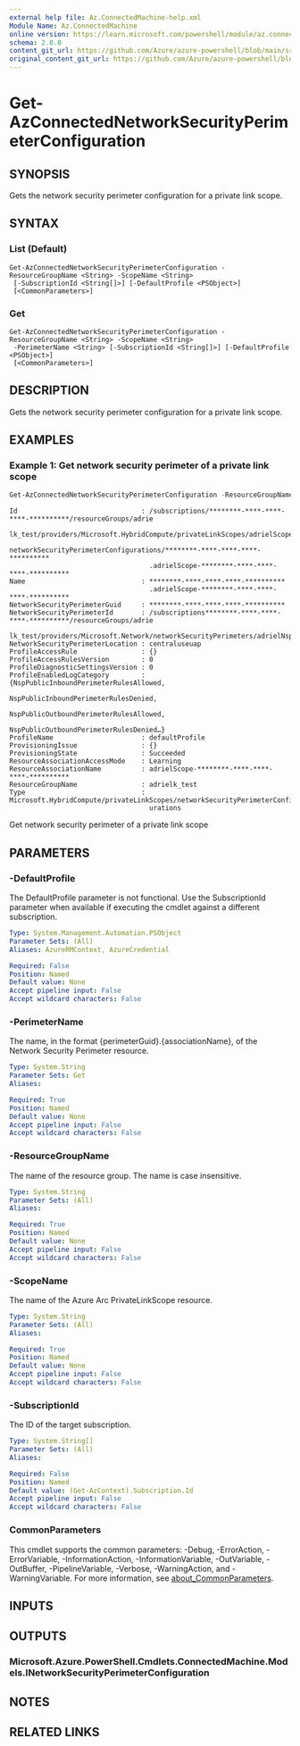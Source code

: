 ```yaml
---
external help file: Az.ConnectedMachine-help.xml
Module Name: Az.ConnectedMachine
online version: https://learn.microsoft.com/powershell/module/az.connectedmachine/get-azconnectednetworksecurityperimeterconfiguration
schema: 2.0.0
content_git_url: https://github.com/Azure/azure-powershell/blob/main/src/ConnectedMachine/ConnectedMachine/help/Get-AzConnectedNetworkSecurityPerimeterConfiguration.md
original_content_git_url: https://github.com/Azure/azure-powershell/blob/main/src/ConnectedMachine/ConnectedMachine/help/Get-AzConnectedNetworkSecurityPerimeterConfiguration.md
---
```


# Get-AzConnectedNetworkSecurityPerimeterConfiguration

## SYNOPSIS
Gets the network security perimeter configuration for a private link scope.

## SYNTAX

### List (Default)
```
Get-AzConnectedNetworkSecurityPerimeterConfiguration -ResourceGroupName <String> -ScopeName <String>
 [-SubscriptionId <String[]>] [-DefaultProfile <PSObject>]
 [<CommonParameters>]
```

### Get
```
Get-AzConnectedNetworkSecurityPerimeterConfiguration -ResourceGroupName <String> -ScopeName <String>
 -PerimeterName <String> [-SubscriptionId <String[]>] [-DefaultProfile <PSObject>]
 [<CommonParameters>]
```

## DESCRIPTION
Gets the network security perimeter configuration for a private link scope.

## EXAMPLES

### Example 1: Get network security perimeter of a private link scope
```powershell
Get-AzConnectedNetworkSecurityPerimeterConfiguration -ResourceGroupName $env.ResourceGroupNameNSP -ScopeName $env.PrivateLinkScopeNameNSP
```

```output
Id                               : /subscriptions/********-****-****-****-**********/resourceGroups/adrie
                                   lk_test/providers/Microsoft.HybridCompute/privateLinkScopes/adrielScope/
                                   networkSecurityPerimeterConfigurations/********-****-****-****-**********
                                   .adrielScope-********-****-****-****-**********
Name                             : ********-****-****-****-**********
                                   .adrielScope-********-****-****-****-**********
NetworkSecurityPerimeterGuid     : ********-****-****-****-**********
NetworkSecurityPerimeterId       : /subscriptions********-****-****-****-**********/resourceGroups/adrie
                                   lk_test/providers/Microsoft.Network/networkSecurityPerimeters/adrielNsp
NetworkSecurityPerimeterLocation : centraluseuap
ProfileAccessRule                : {}
ProfileAccessRulesVersion        : 0
ProfileDiagnosticSettingsVersion : 0
ProfileEnabledLogCategory        : {NspPublicInboundPerimeterRulesAllowed,
                                   NspPublicInboundPerimeterRulesDenied,
                                   NspPublicOutboundPerimeterRulesAllowed,
                                   NspPublicOutboundPerimeterRulesDenied…}
ProfileName                      : defaultProfile
ProvisioningIssue                : {}
ProvisioningState                : Succeeded
ResourceAssociationAccessMode    : Learning
ResourceAssociationName          : adrielScope-********-****-****-****-**********
ResourceGroupName                : adrielk_test
Type                             : Microsoft.HybridCompute/privateLinkScopes/networkSecurityPerimeterConfig
                                   urations
```

Get network security perimeter of a private link scope

## PARAMETERS

### -DefaultProfile
The DefaultProfile parameter is not functional.
Use the SubscriptionId parameter when available if executing the cmdlet against a different subscription.

```yaml
Type: System.Management.Automation.PSObject
Parameter Sets: (All)
Aliases: AzureRMContext, AzureCredential

Required: False
Position: Named
Default value: None
Accept pipeline input: False
Accept wildcard characters: False
```

### -PerimeterName
The name, in the format {perimeterGuid}.{associationName}, of the Network Security Perimeter resource.

```yaml
Type: System.String
Parameter Sets: Get
Aliases:

Required: True
Position: Named
Default value: None
Accept pipeline input: False
Accept wildcard characters: False
```

### -ResourceGroupName
The name of the resource group.
The name is case insensitive.

```yaml
Type: System.String
Parameter Sets: (All)
Aliases:

Required: True
Position: Named
Default value: None
Accept pipeline input: False
Accept wildcard characters: False
```

### -ScopeName
The name of the Azure Arc PrivateLinkScope resource.

```yaml
Type: System.String
Parameter Sets: (All)
Aliases:

Required: True
Position: Named
Default value: None
Accept pipeline input: False
Accept wildcard characters: False
```

### -SubscriptionId
The ID of the target subscription.

```yaml
Type: System.String[]
Parameter Sets: (All)
Aliases:

Required: False
Position: Named
Default value: (Get-AzContext).Subscription.Id
Accept pipeline input: False
Accept wildcard characters: False
```

### CommonParameters
This cmdlet supports the common parameters: -Debug, -ErrorAction, -ErrorVariable, -InformationAction, -InformationVariable, -OutVariable, -OutBuffer, -PipelineVariable, -Verbose, -WarningAction, and -WarningVariable. For more information, see [about_CommonParameters](http://go.microsoft.com/fwlink/?LinkID=113216).

## INPUTS

## OUTPUTS

### Microsoft.Azure.PowerShell.Cmdlets.ConnectedMachine.Models.INetworkSecurityPerimeterConfiguration

## NOTES

## RELATED LINKS
